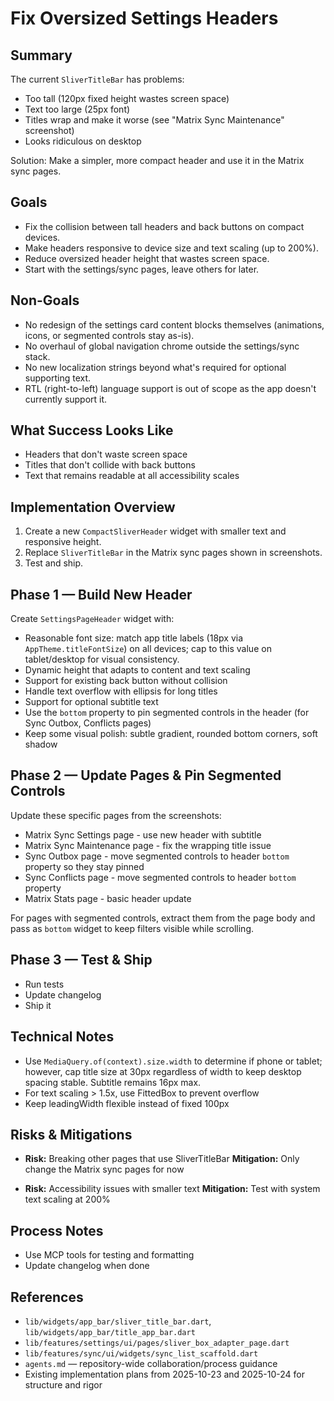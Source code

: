 # Fix Oversized Settings Headers

## Summary

The current `SliverTitleBar` has problems:
- Too tall (120px fixed height wastes screen space)
- Text too large (25px font)
- Titles wrap and make it worse (see "Matrix Sync Maintenance" screenshot)
- Looks ridiculous on desktop

Solution: Make a simpler, more compact header and use it in the Matrix sync pages.

## Goals

- Fix the collision between tall headers and back buttons on compact devices.
- Make headers responsive to device size and text scaling (up to 200%).
- Reduce oversized header height that wastes screen space.
- Start with the settings/sync pages, leave others for later.

## Non-Goals

- No redesign of the settings card content blocks themselves (animations, icons, or segmented
  controls stay as-is).
- No overhaul of global navigation chrome outside the settings/sync stack.
- No new localization strings beyond what's required for optional supporting text.
- RTL (right-to-left) language support is out of scope as the app doesn't currently support it.


## What Success Looks Like

- Headers that don't waste screen space
- Titles that don't collide with back buttons
- Text that remains readable at all accessibility scales

## Implementation Overview

1. Create a new `CompactSliverHeader` widget with smaller text and responsive height.
2. Replace `SliverTitleBar` in the Matrix sync pages shown in screenshots.
3. Test and ship.

## Phase 1 — Build New Header

Create `SettingsPageHeader` widget with:
- Reasonable font size: match app title labels (18px via `AppTheme.titleFontSize`) on all devices; cap to this value on tablet/desktop for visual consistency.
- Dynamic height that adapts to content and text scaling
- Support for existing back button without collision
- Handle text overflow with ellipsis for long titles
- Support for optional subtitle text
- Use the `bottom` property to pin segmented controls in the header (for Sync Outbox, Conflicts pages)
- Keep some visual polish: subtle gradient, rounded bottom corners, soft shadow

## Phase 2 — Update Pages & Pin Segmented Controls

Update these specific pages from the screenshots:
- Matrix Sync Settings page - use new header with subtitle
- Matrix Sync Maintenance page - fix the wrapping title issue
- Sync Outbox page - move segmented controls to header `bottom` property so they stay pinned
- Sync Conflicts page - move segmented controls to header `bottom` property
- Matrix Stats page - basic header update

For pages with segmented controls, extract them from the page body and pass as `bottom` widget to keep filters visible while scrolling.

## Phase 3 — Test & Ship

- Run tests
- Update changelog
- Ship it

## Technical Notes

- Use `MediaQuery.of(context).size.width` to determine if phone or tablet; however, cap title size at 30px regardless of width to keep desktop spacing stable. Subtitle remains 16px max.
- For text scaling > 1.5x, use FittedBox to prevent overflow
- Keep leadingWidth flexible instead of fixed 100px

## Risks & Mitigations

- **Risk:** Breaking other pages that use SliverTitleBar
  **Mitigation:** Only change the Matrix sync pages for now

- **Risk:** Accessibility issues with smaller text
  **Mitigation:** Test with system text scaling at 200%

## Process Notes

- Use MCP tools for testing and formatting
- Update changelog when done

## References

- `lib/widgets/app_bar/sliver_title_bar.dart`, `lib/widgets/app_bar/title_app_bar.dart`
- `lib/features/settings/ui/pages/sliver_box_adapter_page.dart`
- `lib/features/sync/ui/widgets/sync_list_scaffold.dart`
- `agents.md` — repository-wide collaboration/process guidance
- Existing implementation plans from 2025-10-23 and 2025-10-24 for structure and rigor
